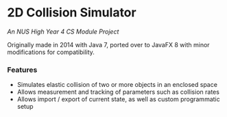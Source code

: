 # 2D Collision Simulator
*An NUS High Year 4 CS Module Project*

Originally made in 2014 with Java 7, ported over to JavaFX 8 with minor modifications for compatibility.

### Features
* Simulates elastic collision of two or more objects in an enclosed space
* Allows measurement and tracking of parameters such as collision rates
* Allows import / export of current state, as well as custom programmatic setup
